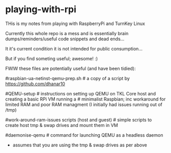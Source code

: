 # playing-with-rpi
THis is my notes from playing with RaspberryPi and TurnKey Linux

Currently this whole repo is a mess and is essentially brain
dumps/reminders/useful code snippets and dead ends...

It it's current condition it is not intended for public consumption...

But if you find someting useful; awesome! :)

FWIW these files are potentially useful (and have been tidied):

#raspbian-ua-netinst-qemu-prep.sh 
&#35; a copy of a script by https://github.com/dhanar10

#QEMU-setup
&#35; instructions on setting up QEMU on TKL Core host 
and creating a basic RPi VM running a # minimalist 
Raspbian; inc workaround for limited RAM and poor RAM
managment (I initially had issues running out of /tmp)

#work-around-ram-issues scripts (host and guest)
&#35; simple scripts to create host tmp & swap drives 
and mount them in VM

#daemonise-qemu
&#35; command for launching QEMU as a headless daemon
- assumes that you are using the tmp & swap drives as per above
